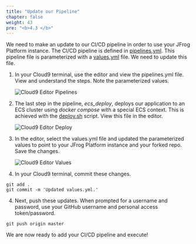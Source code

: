```yaml
---
title: "Update our Pipeline"
chapter: false
weight: 43
pre: "<b>4.3 </b>"
---
```


We need to make an update to our CI/CD pipeline in order to use your JFrog Platform instance. The CI/CD pipeline is defined in [pipelines.yml](https://github.com/jfrogtraining/aws-ecs-docker-compose-workshop/blob/master/pipelines.yml). This pipeline file is parameterized with a [values.yml](https://github.com/jfrogtraining/aws-ecs-docker-compose-workshop/blob/master/values.yml) file. We need to update this file.

1. In your Cloud9 terminal, use the editor and view the pipelines.yml file. View and understand the steps. Note the parameterized values.

    ![Cloud9 Editor Pipelines](/images/editor-pipelines-ecs.png)

2. The last step in the pipeline, _ecs\_deploy_, deploys our application to an ECS cluster using _docker compose_ with a special ECS context. This is achieved with the [deploy.sh](https://github.com/jfrogtraining/aws-ecs-docker-compose-workshop/blob/master/deploy.sh) script. View this file in the editor.

    ![Cloud9 Editor Deploy](/images/editor-deploy-ecs.png)

2. In the editor, select the values.yml file and updated the parameterized values to point to your JFrog Platform instance and your forked repo. Save the changes.

    ![Cloud9 Editor Values](/images/editor-values-ecs.png)

3. In your Cloud9 terminal, commit these changes.

```
git add .
git commit -m 'Updated values.yml.'
```

4. Next, push these updates. When prompted for a username and password, use your GitHub username and personal access token/password.

``
git push origin master
``

We are now ready to add your CI/CD pipeline and execute!
